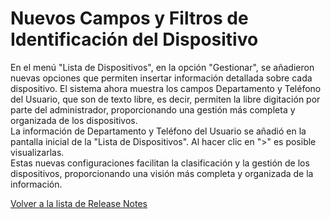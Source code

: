 # Nuevos Campos y Filtros de Identificación del Dispositivo

En el menú "Lista de Dispositivos", en la opción "Gestionar", se añadieron nuevas opciones que permiten insertar información detallada sobre cada dispositivo. El sistema ahora muestra los campos Departamento y Teléfono del Usuario, que son de texto libre, es decir, permiten la libre digitación por parte del administrador, proporcionando una gestión más completa y organizada de los dispositivos.\
La información de Departamento y Teléfono del Usuario se añadió en la pantalla inicial de la "Lista de Dispositivos". Al hacer clic en ">" es posible visualizarlas.\
Estas nuevas configuraciones facilitan la clasificación y la gestión de los dispositivos, proporcionando una visión más completa y organizada de la información.

[Volver a la lista de Release Notes](broken-reference)
